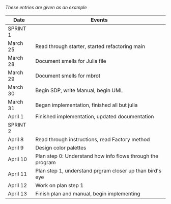 *These entries are given as an example*

| Date      | Events
|-----------|--------------------
| SPRINT 1  |
| March 25  | Read through starter, started refactoring main
| March 28  | Document smells for Julia file
| March 29  | Document smells for mbrot
| March 30  | Begin SDP, write Manual, begin UML
| March 31  | Began implementation, finished all but julia
| April 1   | Finished implementation, updated documentation
| SPRINT 2  |
| April 8   | Read through instructions, read Factory method
| April 9   | Design color palettes
| April 10  | Plan step 0: Understand how info flows through the program
| April 11  | Plan step 1, understand prgram closer up than bird's eye
| April 12  | Work on plan step 1
| April 13  | Finish plan and manual, begin implementing

